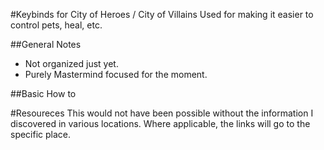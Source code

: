 #Keybinds for City of Heroes / City of Villains
Used for making it easier to control pets, heal, etc. 

##General Notes
- Not organized just yet. 
- Purely Mastermind focused for the moment.

##Basic How to



#Resoureces
This would not have been possible without the information I discovered in various locations. Where applicable, the links will go to the specific place.